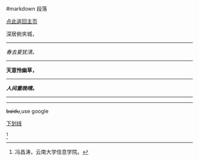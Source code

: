 #markdown 段落

[点此返回主页](https://www.qgui.tk)

深居俯夹城，

***



*春去夏犹清。*

* * *

**天意怜幽草，**

*****

***人间重晚晴。***

---

---

~~baidu~~,use google

<u>下划线</u>

[^冯昌涛]

[^冯昌涛]:冯昌涛，云南大学信息学院。

